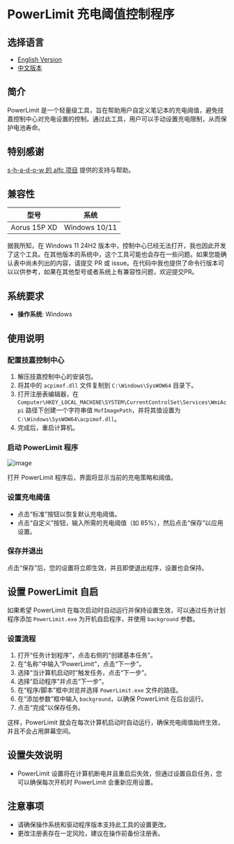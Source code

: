 # PowerLimit 充电阈值控制程序

## 选择语言
- [English Version](./README_en.md)
- [中文版本](./README_zh.md)

## 简介
PowerLimit 是一个轻量级工具，旨在帮助用户自定义笔记本的充电阈值，避免技嘉控制中心对充电设置的控制。通过此工具，用户可以手动设置充电限制，从而保护电池寿命。

## 特别感谢
[s-h-a-d-o-w 的 alfc 项目](https://github.com/s-h-a-d-o-w/alfc) 提供的支持与帮助。

## 兼容性

| 型号 | 系统 |
|------|------|
| Aorus 15P XD | Windows 10/11 |

据我所知，在 Windows 11 24H2 版本中，控制中心已经无法打开，我也因此开发了这个工具。在其他版本的系统中，这个工具可能也会存在一些问题。如果您能确认表中尚未列出的内容，请提交 PR 或 issue。在代码中我也提供了命令行版本可以以供参考，如果在其他型号或者系统上有兼容性问题，欢迎提交PR。

## 系统要求
- **操作系统**: Windows

## 使用说明

### 配置技嘉控制中心
1. 解压技嘉控制中心的安装包。
2. 将其中的 `acpimof.dll` 文件复制到 `C:\Windows\SysWOW64` 目录下。
3. 打开注册表编辑器，在 `Computer\HKEY_LOCAL_MACHINE\SYSTEM\CurrentControlSet\Services\WmiAcpi` 路径下创建一个字符串值 `MofImagePath`，并将其值设置为 `C:\Windows\SysWOW64\acpimof.dll`。
4. 完成后，重启计算机。

### 启动 PowerLimit 程序
![image](https://github.com/user-attachments/assets/a29a3656-5fd0-4074-b6e3-dbe95cda7c0f)

打开 PowerLimit 程序后，界面将显示当前的充电策略和阈值。

### 设置充电阈值
- 点击“标准”按钮以恢复默认充电阈值。
- 点击“自定义”按钮，输入所需的充电阈值（如 85%），然后点击“保存”以应用设置。

### 保存并退出
点击“保存”后，您的设置将立即生效，并且即使退出程序，设置也会保持。

## 设置 PowerLimit 自启
如果希望 PowerLimit 在每次启动时自动运行并保持设置生效，可以通过任务计划程序添加 `PowerLimit.exe` 为开机自启程序，并使用 `background` 参数。

### 设置流程
1. 打开“任务计划程序”，点击右侧的“创建基本任务”。
2. 在“名称”中输入“PowerLimit”，点击“下一步”。
3. 选择“当计算机启动时”触发任务，点击“下一步”。
4. 选择“启动程序”并点击“下一步”。
5. 在“程序/脚本”框中浏览并选择 `PowerLimit.exe` 文件的路径。
6. 在“添加参数”框中输入 `background`，以确保 PowerLimit 在后台运行。
7. 点击“完成”以保存任务。

这样，PowerLimit 就会在每次计算机启动时自动运行，确保充电阈值始终生效，并且不会占用屏幕空间。

## 设置失效说明
- PowerLimit 设置将在计算机断电并且重启后失效，但通过设置自启任务，您可以确保每次开机时 PowerLimit 会重新应用设置。

## 注意事项
- 请确保操作系统和驱动程序版本支持此工具的设置更改。
- 更改注册表存在一定风险，建议在操作前备份注册表。
